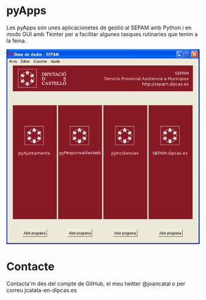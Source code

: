 pyApps
======

Les pyApps són unes aplicacionetes de gestió al SEPAM amb Python i en modo GUI amb Tkinter per a facilitar algunes tasques rutinaries que tenim a la feina.

![My image](https://github.com/joancatala/pyApps/blob/master/imatges/captura-pantalla.png)


Contacte
======
Contacta'm des del compte de GitHub, el meu twitter @joancatal o per correu jcatala-en-dipcas.es
